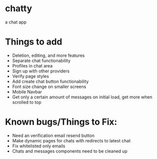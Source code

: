 # chatty

a chat app

# Things to add

- Deletion, editing, and more features
- Separate chat functionability
- Profiles in chat area
- Sign up with other providers
- Verify page styles
- Add create chat button functionability
- Font size change on smaller screens
- Mobile Navbar
- Get only a certain amount of messages on initial load, get more when scrolled to top

# Known bugs/Things to Fix:

- Need an verification email resend button
- Make dynamic pages for chats with redirects to latest chat
- Fix whitelisted only emails
- Chats and messages components need to be cleaned up
